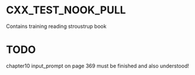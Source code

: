# CXX_TEST_NOOK_PULL
Contains training reading stroustrup book 

# TODO  
chapter10 input_prompt on page 369 must be finished and also understood!
